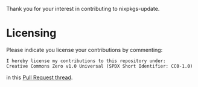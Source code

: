 Thank you for your interest in contributing to nixpkgs-update.

# Licensing

Please indicate you license your contributions by commenting:

```
I hereby license my contributions to this repository under:
Creative Commons Zero v1.0 Universal (SPDX Short Identifier: CC0-1.0)
```

in this [Pull Request thread](https://github.com/ryantm/nixpkgs-update/pull/116).
